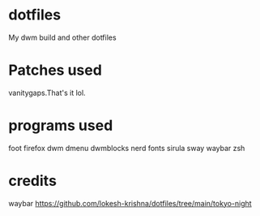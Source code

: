 # dotfiles
My dwm build and other dotfiles

# Patches used
vanitygaps.That's it lol.
# programs used 
foot firefox dwm dmenu dwmblocks nerd fonts sirula sway waybar zsh
# credits 
waybar https://github.com/lokesh-krishna/dotfiles/tree/main/tokyo-night
